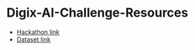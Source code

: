 # Digix-AI-Challenge-Resources

* [Hackathon link](https://developer.huawei.com/consumer/en/activity/digixActivity/digixdetail/101592649207348035)
* [Dataset link](https://colab.research.google.com/drive/1uBeyAR329YQAH8h1_elwIUuc7hCCRbD7?authuser=1)
